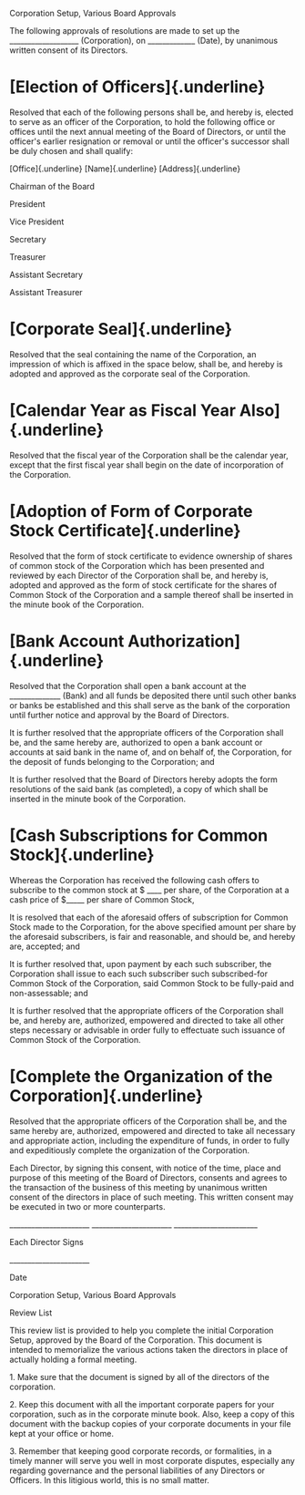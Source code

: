 Corporation Setup, Various Board Approvals

The following approvals of resolutions are made to set up the
\_\_\_\_\_\_\_\_\_\_\_\_\_\_\_\_\_\_\_ (Corporation), on
\_\_\_\_\_\_\_\_\_\_\_\_\_ (Date), by unanimous written consent of its
Directors.

# [Election of Officers]{.underline}

Resolved that each of the following persons shall be, and hereby is,
elected to serve as an officer of the Corporation, to hold the following
office or offices until the next annual meeting of the Board of
Directors, or until the officer\'s earlier resignation or removal or
until the officer\'s successor shall be duly chosen and shall qualify:

[Office]{.underline} [Name]{.underline} [Address]{.underline}

Chairman of the Board

President

Vice President

Secretary

Treasurer

Assistant Secretary

Assistant Treasurer

# [Corporate Seal]{.underline}

Resolved that the seal containing the name of the Corporation, an
impression of which is affixed in the space below, shall be, and hereby
is adopted and approved as the corporate seal of the Corporation.

# [Calendar Year as Fiscal Year Also]{.underline}

Resolved that the fiscal year of the Corporation shall be the calendar
year, except that the first fiscal year shall begin on the date of
incorporation of the Corporation.

# [Adoption of Form of Corporate Stock Certificate]{.underline}

Resolved that the form of stock certificate to evidence ownership of
shares of common stock of the Corporation which has been presented and
reviewed by each Director of the Corporation shall be, and hereby is,
adopted and approved as the form of stock certificate for the shares of
Common Stock of the Corporation and a sample thereof shall be inserted
in the minute book of the Corporation.

# [Bank Account Authorization]{.underline}

Resolved that the Corporation shall open a bank account at the
\_\_\_\_\_\_\_\_\_\_\_\_\_\_ (Bank) and all funds be deposited there
until such other banks or banks be established and this shall serve as
the bank of the corporation until further notice and approval by the
Board of Directors.

It is further resolved that the appropriate officers of the Corporation
shall be, and the same hereby are, authorized to open a bank account or
accounts at said bank in the name of, and on behalf of, the Corporation,
for the deposit of funds belonging to the Corporation; and

It is further resolved that the Board of Directors hereby adopts the
form resolutions of the said bank (as completed), a copy of which shall
be inserted in the minute book of the Corporation.

# [Cash Subscriptions for Common Stock]{.underline}

Whereas the Corporation has received the following cash offers to
subscribe to the common stock at \$ \_\_\_\_ per share, of the
Corporation at a cash price of \$\_\_\_\_\_ per share of Common Stock,

It is resolved that each of the aforesaid offers of subscription for
Common Stock made to the Corporation, for the above specified amount per
share by the aforesaid subscribers, is fair and reasonable, and should
be, and hereby are, accepted; and

It is further resolved that, upon payment by each such subscriber, the
Corporation shall issue to each such subscriber such subscribed-for
Common Stock of the Corporation, said Common Stock to be fully-paid and
non-assessable; and

It is further resolved that the appropriate officers of the Corporation
shall be, and hereby are, authorized, empowered and directed to take all
other steps necessary or advisable in order fully to effectuate such
issuance of Common Stock of the Corporation.

# [Complete the Organization of the Corporation]{.underline}

Resolved that the appropriate officers of the Corporation shall be, and
the same hereby are, authorized, empowered and directed to take all
necessary and appropriate action, including the expenditure of funds, in
order to fully and expeditiously complete the organization of the
Corporation.

Each Director, by signing this consent, with notice of the time, place
and purpose of this meeting of the Board of Directors, consents and
agrees to the transaction of the business of this meeting by unanimous
written consent of the directors in place of such meeting. This written
consent may be executed in two or more counterparts.

\_\_\_\_\_\_\_\_\_\_\_\_\_\_\_\_\_\_\_\_\_\_
\_\_\_\_\_\_\_\_\_\_\_\_\_\_\_\_\_\_\_\_\_\_
\_\_\_\_\_\_\_\_\_\_\_\_\_\_\_\_\_\_\_\_\_\_\_

Each Director Signs

\_\_\_\_\_\_\_\_\_\_\_\_\_\_\_\_\_\_\_\_\_\_

Date

Corporation Setup, Various Board Approvals

Review List

This review list is provided to help you complete the initial
Corporation Setup, approved by the Board of the Corporation. This
document is intended to memorialize the various actions taken the
directors in place of actually holding a formal meeting.

1\. Make sure that the document is signed by all of the directors of the
corporation.

2\. Keep this document with all the important corporate papers for your
corporation, such as in the corporate minute book. Also, keep a copy of
this document with the backup copies of your corporate documents in your
file kept at your office or home.

3\. Remember that keeping good corporate records, or formalities, in a
timely manner will serve you well in most corporate disputes, especially
any regarding governance and the personal liabilities of any Directors
or Officers. In this litigious world, this is no small matter.

